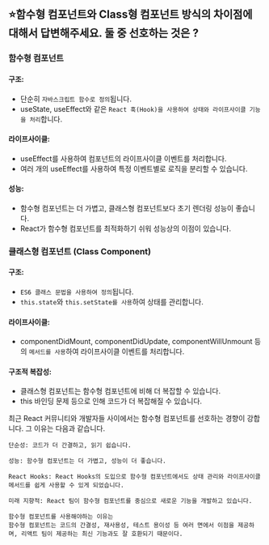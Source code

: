 ## ⭐함수형 컴포넌트와 Class형 컴포넌트 방식의 차이점에 대해서 답변해주세요. 둘 중 선호하는 것은 ?

### 함수형 컴포넌트

#### 구조:

- 단순히 `자바스크립트 함수로 정의`됩니다.
- useState, useEffect와 같은 `React 훅(Hook)을 사용하여 상태와 라이프사이클 기능을 처리`합니다.

#### 라이프사이클:

- useEffect를 사용하여 컴포넌트의 라이프사이클 이벤트를 처리합니다.
- 여러 개의 useEffect를 사용하여 특정 이벤트별로 로직을 분리할 수 있습니다.

#### 성능:

- 함수형 컴포넌트는 더 가볍고, 클래스형 컴포넌트보다 초기 렌더링 성능이 좋습니다.
- React가 함수형 컴포넌트를 최적화하기 쉬워 성능상의 이점이 있습니다.

### 클래스형 컴포넌트 (Class Component)

#### 구조:

- `ES6 클래스 문법을 사용하여 정의`됩니다.
- `this.state`와 `this.setState를 사용`하여 상태를 관리합니다.

#### 라이프사이클:

- componentDidMount, componentDidUpdate, componentWillUnmount 등의 `메서드를 사용`하여 라이프사이클 이벤트를 처리합니다.

#### 구조적 복잡성:

- 클래스형 컴포넌트는 함수형 컴포넌트에 비해 더 복잡할 수 있습니다.
- this 바인딩 문제 등으로 인해 코드가 더 복잡해질 수 있습니다.

최근 React 커뮤니티와 개발자들 사이에서는 함수형 컴포넌트를 선호하는 경향이 강합니다. 그 이유는 다음과 같습니다.

```
단순성: 코드가 더 간결하고, 읽기 쉽습니다.

성능: 함수형 컴포넌트는 더 가볍고, 성능이 더 좋습니다.

React Hooks: React Hooks의 도입으로 함수형 컴포넌트에서도 상태 관리와 라이프사이클 메서드를 쉽게 사용할 수 있게 되었습니다.

미래 지향적: React 팀이 함수형 컴포넌트를 중심으로 새로운 기능을 개발하고 있습니다.

함수형 컴포넌트를 사용해야하는 이유는
함수형 컴포넌트는 코드의 간결성, 재사용성, 테스트 용이성 등 여러 면에서 이점을 제공하며, 리액트 팀이 제공하는 최신 기능과도 잘 호환되기 때문이다.
```
